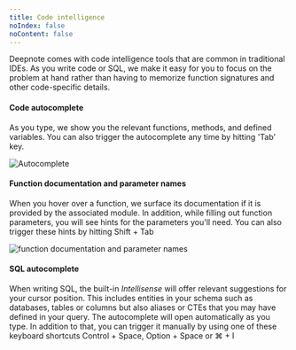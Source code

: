 ```yaml
---
title: Code intelligence
noIndex: false
noContent: false
---
```


Deepnote comes with code intelligence tools that are common in traditional IDEs. As you write code or SQL, we make it easy for you to focus on the problem at hand rather than having to memorize function signatures and other code-specific details.

#### Code autocomplete

As you type, we show you the relevant functions, methods, and defined variables. You can also trigger the autocomplete any time by hitting 'Tab' key.

![Autocomplete](https://media.graphassets.com/KrkSnm8iSGn7hjKrV6iB)

#### Function documentation and parameter names

When you hover over a function, we surface its documentation if it is provided by the associated module. In addition, while filling out function parameters, you will see hints for the parameters you'll need. You can also trigger these hints by hitting <Keyboard>Shift + Tab</Keyboard>

![function documentation and parameter names](https://media.graphassets.com/PkgJdy0TEaE7fEoxTP1g)

#### SQL autocomplete

When writing SQL, the built-in _Intellisense_ will offer relevant suggestions for your cursor position. This includes entities in your schema such as databases, tables or columns but also aliases or CTEs that you may have defined in your query. The autocomplete will open automatically as you type. In addition to that, you can trigger it manually by using one of these keyboard shortcuts <Keyboard>Control + Space</Keyboard>, <Keyboard>Option + Space</Keyboard> or <Keyboard>⌘ + I</Keyboard>
